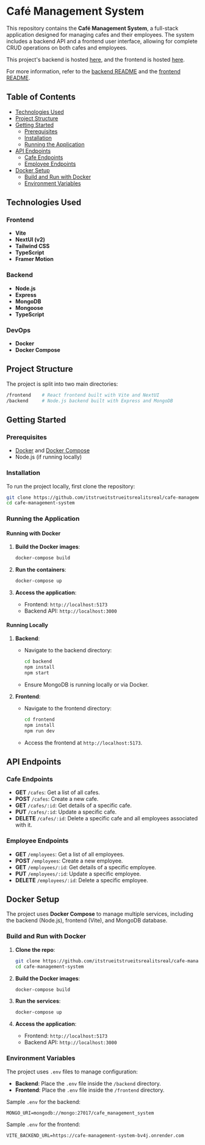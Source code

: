 # Café Management System

This repository contains the **Café Management System**, a full-stack application designed for managing cafes and their employees. The system includes a backend API and a frontend user interface, allowing for complete CRUD operations on both cafes and employees.

This project's backend is hosted [here](https://cafe-management-system-bv4j.onrender.com), and the frontend is hosted [here](https://cafe-management-system-jze9cacfk.vercel.app/).

For more information, refer to the [backend README](./backend/README.md) and the [frontend README](./frontend/README.md).

## Table of Contents

- [Technologies Used](#technologies-used)
- [Project Structure](#project-structure)
- [Getting Started](#getting-started)
  - [Prerequisites](#prerequisites)
  - [Installation](#installation)
  - [Running the Application](#running-the-application)
- [API Endpoints](#api-endpoints)
  - [Cafe Endpoints](#cafe-endpoints)
  - [Employee Endpoints](#employee-endpoints)
- [Docker Setup](#docker-setup)
  - [Build and Run with Docker](#build-and-run-with-docker)
  - [Environment Variables](#environment-variables)

## Technologies Used

### Frontend

- **Vite**
- **NextUI (v2)**
- **Tailwind CSS**
- **TypeScript**
- **Framer Motion**

### Backend

- **Node.js**
- **Express**
- **MongoDB**
- **Mongoose**
- **TypeScript**

### DevOps

- **Docker**
- **Docker Compose**

## Project Structure

The project is split into two main directories:

```bash
/frontend    # React frontend built with Vite and NextUI
/backend     # Node.js backend built with Express and MongoDB
```

## Getting Started

### Prerequisites

- [Docker](https://docs.docker.com/get-docker/) and [Docker Compose](https://docs.docker.com/compose/install/)
- Node.js (if running locally)

### Installation

To run the project locally, first clone the repository:

```bash
git clone https://github.com/itstrueitstrueitsrealitsreal/cafe-management-system.git
cd cafe-management-system
```

### Running the Application

#### Running with Docker

1. **Build the Docker images**:

   ```bash
   docker-compose build
   ```

2. **Run the containers**:

   ```bash
   docker-compose up
   ```

3. **Access the application**:
   - Frontend: `http://localhost:5173`
   - Backend API: `http://localhost:3000`

#### Running Locally

1. **Backend**:

   - Navigate to the backend directory:

     ```bash
     cd backend
     npm install
     npm start
     ```

   - Ensure MongoDB is running locally or via Docker.

2. **Frontend**:

   - Navigate to the frontend directory:

     ```bash
     cd frontend
     npm install
     npm run dev
     ```

   - Access the frontend at `http://localhost:5173`.

## API Endpoints

### Cafe Endpoints

- **GET** `/cafes`: Get a list of all cafes.
- **POST** `/cafes`: Create a new cafe.
- **GET** `/cafes/:id`: Get details of a specific cafe.
- **PUT** `/cafes/:id`: Update a specific cafe.
- **DELETE** `/cafes/:id`: Delete a specific cafe and all employees associated with it.

### Employee Endpoints

- **GET** `/employees`: Get a list of all employees.
- **POST** `/employees`: Create a new employee.
- **GET** `/employees/:id`: Get details of a specific employee.
- **PUT** `/employees/:id`: Update a specific employee.
- **DELETE** `/employees/:id`: Delete a specific employee.

## Docker Setup

The project uses **Docker Compose** to manage multiple services, including the backend (Node.js), frontend (Vite), and MongoDB database.

### Build and Run with Docker

1. **Clone the repo**:

   ```bash
   git clone https://github.com/itstrueitstrueitsrealitsreal/cafe-management-system.git
   cd cafe-management-system
   ```

2. **Build the Docker images**:

   ```bash
   docker-compose build
   ```

3. **Run the services**:

   ```bash
   docker-compose up
   ```

4. **Access the application**:
   - Frontend: `http://localhost:5173`
   - Backend API: `http://localhost:3000`

### Environment Variables

The project uses `.env` files to manage configuration:

- **Backend**: Place the `.env` file inside the `/backend` directory.
- **Frontend**: Place the `.env` file inside the `/frontend` directory.

Sample `.env` for the backend:

```env
MONGO_URI=mongodb://mongo:27017/cafe_management_system
```

Sample `.env` for the frontend:

```env
VITE_BACKEND_URL=https://cafe-management-system-bv4j.onrender.com
```
